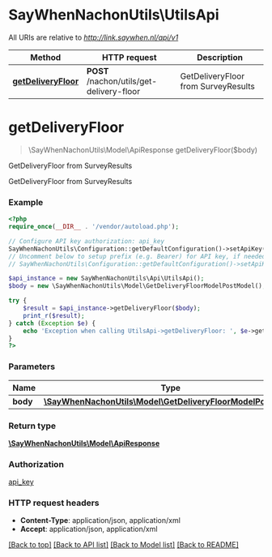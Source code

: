 # SayWhenNachonUtils\UtilsApi

All URIs are relative to *http://link.saywhen.nl/api/v1*

Method | HTTP request | Description
------------- | ------------- | -------------
[**getDeliveryFloor**](UtilsApi.md#getDeliveryFloor) | **POST** /nachon/utils/get-delivery-floor | GetDeliveryFloor from SurveyResults


# **getDeliveryFloor**
> \SayWhenNachonUtils\Model\ApiResponse getDeliveryFloor($body)

GetDeliveryFloor from SurveyResults

GetDeliveryFloor from SurveyResults

### Example
```php
<?php
require_once(__DIR__ . '/vendor/autoload.php');

// Configure API key authorization: api_key
SayWhenNachonUtils\Configuration::getDefaultConfiguration()->setApiKey('ApiKey', 'YOUR_API_KEY');
// Uncomment below to setup prefix (e.g. Bearer) for API key, if needed
// SayWhenNachonUtils\Configuration::getDefaultConfiguration()->setApiKeyPrefix('ApiKey', 'Bearer');

$api_instance = new SayWhenNachonUtils\Api\UtilsApi();
$body = new \SayWhenNachonUtils\Model\GetDeliveryFloorModelPostModel(); // \SayWhenNachonUtils\Model\GetDeliveryFloorModelPostModel | GetDeliveryFloorModelPostModel

try {
    $result = $api_instance->getDeliveryFloor($body);
    print_r($result);
} catch (Exception $e) {
    echo 'Exception when calling UtilsApi->getDeliveryFloor: ', $e->getMessage(), PHP_EOL;
}
?>
```

### Parameters

Name | Type | Description  | Notes
------------- | ------------- | ------------- | -------------
 **body** | [**\SayWhenNachonUtils\Model\GetDeliveryFloorModelPostModel**](../Model/GetDeliveryFloorModelPostModel.md)| GetDeliveryFloorModelPostModel |

### Return type

[**\SayWhenNachonUtils\Model\ApiResponse**](../Model/ApiResponse.md)

### Authorization

[api_key](../../README.md#api_key)

### HTTP request headers

 - **Content-Type**: application/json, application/xml
 - **Accept**: application/json, application/xml

[[Back to top]](#) [[Back to API list]](../../README.md#documentation-for-api-endpoints) [[Back to Model list]](../../README.md#documentation-for-models) [[Back to README]](../../README.md)

